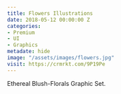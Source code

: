 ```yaml
---
title: Flowers Illustrations
date: 2018-05-12 00:00:00 Z
categories:
- Premium
- UI
- Graphics
metadate: hide
image: "/assets/images/flowers.jpg"
visit: https://crmrkt.com/9P19Pe
---
```


Ethereal Blush-Florals Graphic Set.
